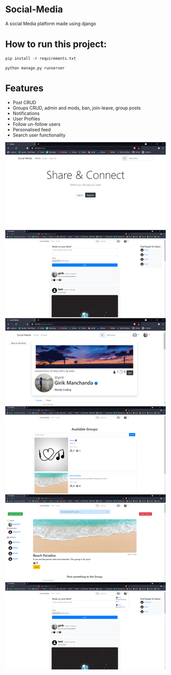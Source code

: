 # Social-Media
A social Media platform made using django

# How to run this project:
```
pip install -r requirements.txt
```
```
python manage.py runserver
```
# Features
- Post CRUD
- Groups CRUD, admin and mods, ban, join-leave, group posts
- Notifications
- User Profiles 
- Follow un-follow users
- Personalised feed
- Search user functionality 

<img src="assets/home.png">

<img src="assets/posts.png">

<img src="assets/profiles.png">

<img src="assets/groups.png">

<img src="assets/groupposts.png">

<img src="assets/notifs.png">
